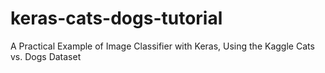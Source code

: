# keras-cats-dogs-tutorial
A Practical Example of Image Classifier with Keras, Using the Kaggle Cats vs. Dogs Dataset
